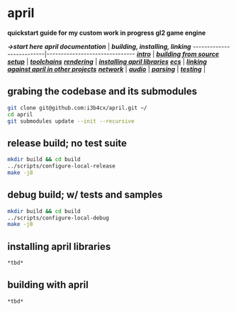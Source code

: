 # april #

**quickstart guide for my custom work in progress gl2 game engine**

***->start here***
***april documentation*** | ***building, installing, linking***
--------------------------|-------------------------------
***[intro]()***           | ***[building from source]()***
***[setup]()***           | ***[toolchains]()***
***[rendering]()***       | ***[installing april libraries]()***
***[ecs]()***             | ***[linking against april in other projects]()***
***[network]()***         |
***[audio]()***           |
***[parsing]()***         |
***[testing]()***         |

## grabing the codebase and its submodules ##
```bash
git clone git@github.com:i3b4cx/april.git ~/
cd april
git submodules update --init --recursive
```

## release build; no test suite ##
```bash
mkdir build && cd build
../scripts/configure-local-release
make -j8
```

## debug build; w/ tests and samples ##
```bash
mkdir build && cd build
../scripts/configure-local-debug
make -j8
```

## installing april libraries ##
```bash
*tbd*
```

## building with april ##
```bash
*tbd*
```
